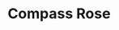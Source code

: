 ---
title: "Compass Rose"
description: "This piece is a meditation on direction. The compass rose, with its warm colors and precise symmetry, becomes a mandala of decisions. Each cardinal point is a possibility, each line a story yet to be drawn. I wanted to transform a navigation instrument into a contemplative object, where the journey is not only physical but also emotional. It’s a work about direction, about choice, about the art of getting lost in order to be found."
image: "@assets/projects/17.jpg"
---